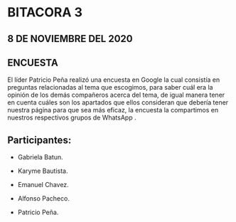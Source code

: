 # BITACORA 3

## 8 DE NOVIEMBRE DEL 2020

## ENCUESTA

El líder Patricio Peña realizó una encuesta en Google la cual consistía en preguntas relacionadas al tema que escogimos,
para saber cuál era la opinión de los demás compañeros acerca del tema, de igual manera tener en cuenta
cuáles son los apartados que ellos consideran que debería tener nuestra página para que sea más eficaz, la 
encuesta la compartimos en nuestros respectivos grupos de WhatsApp .

## Participantes:

- Gabriela Batun.

- Karyme Bautista.

- Emanuel Chavez.

- Alfonso Pacheco.

- Patricio Peña.


